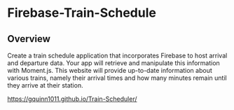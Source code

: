 # Firebase-Train-Schedule

## Overview

Create a train schedule application that incorporates Firebase to host arrival and departure data. Your app will retrieve and manipulate this information with Moment.js. This website will provide up-to-date information about various trains, namely their arrival times and how many minutes remain until they arrive at their station.

https://gquinn1011.github.io/Train-Scheduler/
